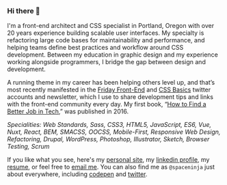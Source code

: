 ### Hi there 👋

I'm a front-end architect and CSS specialist in Portland, Oregon with over 20 years experience building scalable user interfaces. My specialty is refactoring large code bases for maintainability and performance, and helping teams define best practices and workflow around CSS development. Between my education in graphic design and my experience working alongside programmers, I bridge the gap between design and development.

A running theme in my career has been helping others level up, and that’s most recently manifested in the [Friday Front-End](https://fridayfrontend.com/) and [CSS Basics](https://twitter.com/cssbasics) twitter accounts and newsletter, which I use to share development tips and links with the front-end community every day. My first book, “[How to Find a Better Job in Tech](https://www.amazon.com/dp/B01M0VOE6O),” was published in 2016.

_Specialities: Web Standards, Sass, CSS3, HTML5, JavaScript, ES6, Vue, Nuxt, React, BEM, SMACSS, OOCSS, Mobile-First, Responsive Web Design, Refactoring, Drupal, WordPress, Photoshop, Illustrator, Sketch, Browser Testing, Scrum_

If you like what you see, here's my [personal site](https://spaceninja.com/), my [linkedin profile](http://www.linkedin.com/in/scottvandehey/), my [resume](https://www.dropbox.com/s/ttpb0szdxox2xv7/scott-vandehey-resume.pdf), or feel free to [email me](mailto:scott@spaceninja.com). You can also find me as `@spaceninja` just about everywhere, including [codepen](https://codepen.io/spaceninja/) and [twitter](https://twitter.com/spaceninja).
